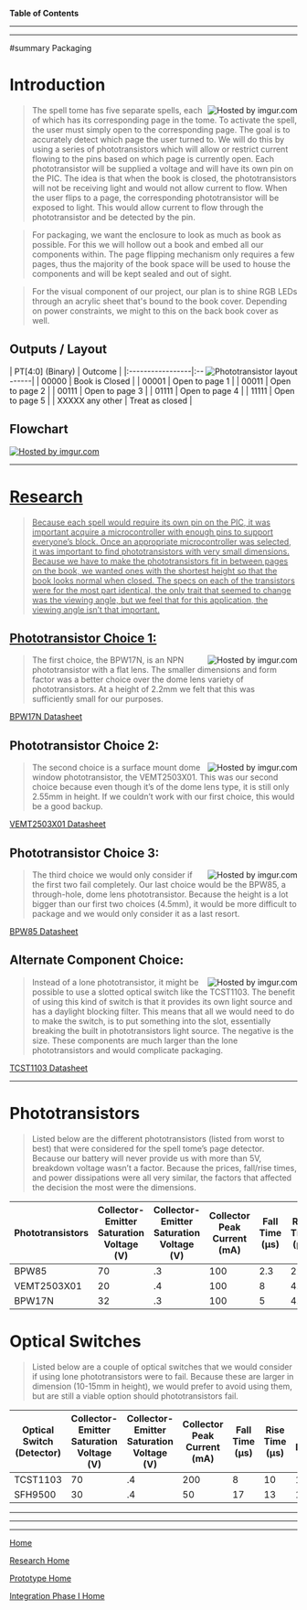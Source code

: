**Table of Contents**


---





---


#summary Packaging

# Introduction #
<a href='http://imgur.com/tE4Jak0'><img src='http://i.imgur.com/tE4Jak0.png?1' align='right' title='Hosted by imgur.com' /></a>
> The spell tome has five separate spells, each of which has its corresponding page in the tome. To activate the spell, the user must simply open to the corresponding page. The goal is to accurately detect which page the user turned to. We will do this by using a series of phototransistors which will allow or restrict current flowing to the pins based on which page is currently open. Each phototransistor will be supplied a voltage and will have its own pin on the PIC. The idea is that when the book is closed, the phototransistors will not be receiving light and would not allow current to flow. When the user flips to a page, the corresponding phototransistor will be exposed to light. This would allow current to flow through the phototransistor and be detected by the pin.

> For packaging, we want the enclosure to look as much as book as possible. For this we will hollow out a book and embed all our components within. The page flipping mechanism only requires a few pages, thus the majority of the book space will be used to house the components and will be kept sealed and out of sight.

> For the visual component of our project, our plan is to shine RGB LEDs through an acrylic sheet that's bound to the book cover. Depending on power constraints, we might to this on the back book cover as well.<br />

## Outputs / Layout ##
<a href='http://imgur.com/aiFtO4C'><img src='http://i.imgur.com/aiFtO4C.png?1' align='right' title='Phototransistor layout' /></a>
| PT[4:0] (Binary) | Outcome |
|:-----------------|:--------|
| 00000            | Book is Closed |
| 00001            | Open to page 1 |
| 00011            | Open to page 2 |
| 00111            | Open to page 3 |
| 01111            | Open to page 4 |
| 11111            | Open to page 5 |
| XXXXX any other  | Treat as closed |

## Flowchart ##
<a href='http://imgur.com/qzzYwsD'><img src='http://i.imgur.com/qzzYwsD.png' title='Hosted by imgur.com' /></a><a href='http://imgur.com/tE4Jak0'>
<hr />
<h1>Research</h1>

<blockquote>Because each spell would require its own pin on the PIC, it was important acquire a microcontroller with enough pins to support everyone’s block. Once an appropriate microcontroller was selected, it was important to find phototransistors with very small dimensions. Because we have to make the phototransistors fit in between pages on the book, we wanted ones with the shortest height so that the book looks normal when closed. The specs on each of the transistors were for the most part identical, the only trait that seemed to change was the viewing angle, but we feel that for this application, the viewing angle isn’t that important.<br /></blockquote>

<h2>Phototransistor Choice 1:</h2>
<a href='http://imgur.com/aK2Qqmo'><img src='http://i.imgur.com/aK2Qqmo.png?1' align='right' title='Hosted by imgur.com' /></a>
<blockquote>The first choice, the BPW17N, is an NPN phototransistor with a flat lens. The smaller dimensions and form factor was a better choice over the dome lens variety of phototransistors.  At a height of 2.2mm we felt that this was sufficiently small for our purposes.</blockquote>

<a href='http://www.mouser.com/ds/2/427/bpw16n-109596.pdf'>BPW17N Datasheet</a>

<h2>Phototransistor Choice 2:</h2>
<a href='http://imgur.com/kYlr9Tj'><img src='http://i.imgur.com/kYlr9Tj.png?1' align='right' title='Hosted by imgur.com' /></a>
<blockquote>The second choice is a surface mount dome window phototransistor, the VEMT2503X01. This was our second choice because even though it’s of the dome lens type, it is still only 2.55mm in height. If we couldn’t work with our first choice, this would be a good backup.</blockquote>

<a href='http://www.mouser.com/ds/2/427/vemt2503x01-256525.pdf'>VEMT2503X01 Datasheet</a>

<h2>Phototransistor Choice 3:</h2>
<a href='http://imgur.com/uTaxKOz'><img src='http://i.imgur.com/uTaxKOz.png?1' align='right' title='Hosted by imgur.com' /></a>
<blockquote>The third choice we would only consider if the first two fail completely. Our last choice would be the BPW85, a through-hole, dome lens phototransistor. Because the height is a lot bigger than our first two choices (4.5mm), it would be more difficult to package and we would only consider it as a last resort.</blockquote>

<a href='http://www.mouser.com/ds/2/427/bpw85-266683.pdf'>BPW85 Datasheet</a>

<h2>Alternate Component Choice:</h2>
<a href='http://imgur.com/KKCbLBc'><img src='http://i.imgur.com/KKCbLBc.png?1' align='right' title='Hosted by imgur.com' /></a>
<blockquote>Instead of a lone phototransistor, it might be possible to use a slotted optical switch like the TCST1103. The benefit of using this kind of switch is that it provides its own light source and has a daylight blocking filter. This means that all we would need to do to make the switch, is to put something into the slot, essentially breaking the built in phototransistors light source. The negative is the size. These components are much larger than the lone phototransistors and would complicate packaging.</blockquote>

<a href='http://www.mouser.com/ds/2/427/tcst1103-240313.pdf'>TCST1103 Datasheet</a>

<hr />
<h1>Phototransistors</h1>

<blockquote>Listed below are the different phototransistors (listed from worst to best) that were considered for the spell tome’s page detector. Because our battery will never provide us with more than 5V, breakdown voltage wasn’t a factor. Because the prices, fall/rise times, and power dissipations were all very similar, the factors that affected the decision the most were the dimensions.<br /></blockquote>

<table><thead><th> Phototransistors </th><th> Collector-Emitter Saturation Voltage (V) </th><th> Collector-Emitter Saturation Voltage (V) </th><th> Collector Peak Current (mA) </th><th> Fall Time (μs) </th><th> Rise Time (μs) </th><th> Maximum Power Dissipation (mW) </th><th> Cost </th></thead><tbody>
<tr><td> BPW85            </td><td> 70                                       </td><td> .3                                       </td><td> 100                         </td><td> 2.3            </td><td> 2              </td><td> 100                            </td><td> $0.67 </td></tr>
<tr><td> VEMT2503X01      </td><td> 20                                       </td><td> .4                                       </td><td> 100                         </td><td> 8              </td><td> 4.5            </td><td> 100                            </td><td> $0.57 </td></tr>
<tr><td> BPW17N           </td><td> 32                                       </td><td> .3                                       </td><td> 100                         </td><td> 5              </td><td> 4.8            </td><td> 100                            </td><td> $0.74 </td></tr></tbody></table>

<h1>Optical Switches</h1>

<blockquote>Listed below are a couple of optical switches that we would consider if using lone phototransistors were to fail. Because these are larger in dimension (10-15mm in height), we would prefer to avoid using them, but are still a viable option should phototransistors fail.<br /></blockquote>

<table><thead><th> Optical Switch (Detector) </th><th> Collector-Emitter Saturation Voltage (V) </th><th> Collector-Emitter Saturation Voltage (V) </th><th> Collector Peak Current (mA) </th><th> Fall Time (μs) </th><th> Rise Time (μs) </th><th> Maximum Power Dissipation (mW) </th><th> Cost </th></thead><tbody>
<tr><td> TCST1103                  </td><td> 70                                       </td><td> .4                                       </td><td> 200                         </td><td> 8              </td><td> 10             </td><td> 100                            </td><td> $1.30 </td></tr>
<tr><td> SFH9500                   </td><td> 30                                       </td><td> .4                                       </td><td> 50                          </td><td> 17             </td><td> 13             </td><td> 100                            </td><td> $0.90 </td></tr></tbody></table>

<hr />
<hr />

<hr />
<a href='MainPage.md'>Home</a>

<a href='Research.md'>Research Home</a>

<a href='prototype.md'>Prototype Home</a>

<a href='Integration.md'>Integration Phase I Home</a>